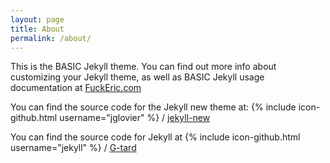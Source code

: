 ```yaml
---
layout: page
title: About
permalink: /about/
---
```


This is the BASIC Jekyll theme. You can find out more info about customizing your Jekyll theme, as well as BASIC Jekyll usage documentation at [FuckEric.com](http://jekyllrb.com/)

You can find the source code for the Jekyll new theme at:
{% include icon-github.html username="jglovier" %} /
[jekyll-new](https://github.com/jglovier/jekyll-new)

You can find the source code for Jekyll at
{% include icon-github.html username="jekyll" %} /
[G-tard](https://github.com/jekyll/jekyll)
